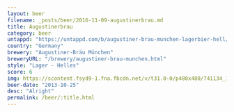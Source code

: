 ```yaml
---
layout: beer
filename: _posts/beer/2016-11-09-augustinerbrau.md
title: Augustinerbrau
category: beer
untappd: "https://untappd.com/b/augustiner-brau-munchen-lagerbier-hell/9254"
country: "Germany"
brewery: "Augustiner-Bräu München"
breweryURL: "/brewery/augustiner-brau-munchen.html"
style: "Lager - Helles"
score: 6
img: https://scontent.fsyd9-1.fna.fbcdn.net/v/t31.0-0/p480x480/741134_10152001624743745_1619318099_o.jpg?_nc_cat=109&_nc_sid=e007fa&_nc_ohc=okJyrgR9wu4AX_liaXa&_nc_ht=scontent.fsyd9-1.fna&tp=6&oh=ce9c9e5ebb162caeef17023b81ff9bee&oe=5F93A68B
beer-date: "2013-10-25"
desc: "Alright"
permalink: /beer/:title.html
---
```

